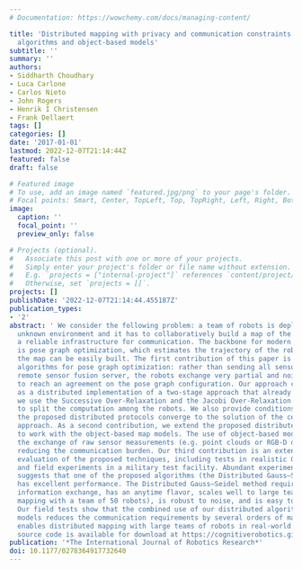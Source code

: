 ```yaml
---
# Documentation: https://wowchemy.com/docs/managing-content/

title: 'Distributed mapping with privacy and communication constraints: Lightweight
  algorithms and object-based models'
subtitle: ''
summary: ''
authors:
- Siddharth Choudhary
- Luca Carlone
- Carlos Nieto
- John Rogers
- Henrik I Christensen
- Frank Dellaert
tags: []
categories: []
date: '2017-01-01'
lastmod: 2022-12-07T21:14:44Z
featured: false
draft: false

# Featured image
# To use, add an image named `featured.jpg/png` to your page's folder.
# Focal points: Smart, Center, TopLeft, Top, TopRight, Left, Right, BottomLeft, Bottom, BottomRight.
image:
  caption: ''
  focal_point: ''
  preview_only: false

# Projects (optional).
#   Associate this post with one or more of your projects.
#   Simply enter your project's folder or file name without extension.
#   E.g. `projects = ["internal-project"]` references `content/project/deep-learning/index.md`.
#   Otherwise, set `projects = []`.
projects: []
publishDate: '2022-12-07T21:14:44.455187Z'
publication_types:
- '2'
abstract: ' We consider the following problem: a team of robots is deployed in an
  unknown environment and it has to collaboratively build a map of the area without
  a reliable infrastructure for communication. The backbone for modern mapping techniques
  is pose graph optimization, which estimates the trajectory of the robots, from which
  the map can be easily built. The first contribution of this paper is a set of distributed
  algorithms for pose graph optimization: rather than sending all sensor data to a
  remote sensor fusion server, the robots exchange very partial and noisy information
  to reach an agreement on the pose graph configuration. Our approach can be considered
  as a distributed implementation of a two-stage approach that already exists, where
  we use the Successive Over-Relaxation and the Jacobi Over-Relaxation as workhorses
  to split the computation among the robots. We also provide conditions under which
  the proposed distributed protocols converge to the solution of the centralized two-stage
  approach. As a second contribution, we extend the proposed distributed algorithms
  to work with the object-based map models. The use of object-based models avoids
  the exchange of raw sensor measurements (e.g. point clouds or RGB-D data) further
  reducing the communication burden. Our third contribution is an extensive experimental
  evaluation of the proposed techniques, including tests in realistic Gazebo simulations
  and field experiments in a military test facility. Abundant experimental evidence
  suggests that one of the proposed algorithms (the Distributed Gauss–Seidel method)
  has excellent performance. The Distributed Gauss–Seidel method requires minimal
  information exchange, has an anytime flavor, scales well to large teams (we demonstrate
  mapping with a team of 50 robots), is robust to noise, and is easy to implement.
  Our field tests show that the combined use of our distributed algorithms and object-based
  models reduces the communication requirements by several orders of magnitude and
  enables distributed mapping with large teams of robots in real-world problems. The
  source code is available for download at https://cognitiverobotics.github.io/distributed-mapper/'
publication: '*The International Journal of Robotics Research*'
doi: 10.1177/0278364917732640
---
```

